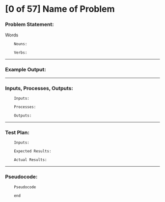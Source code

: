 # [0 of 57] Name of Problem
### Problem Statement:

Words

        Nouns:
        
        Verbs:
        
---
### Example Output:

              
---
### Inputs, Processes, Outputs:

        Inputs:
                
        Processes:
                
        Outputs:
                
---
### Test Plan:

        Inputs:
        
        Expected Results:
          
        Actual Results:
        
---
###  Pseudocode:

        Pseudocode

        end
